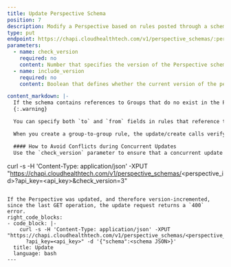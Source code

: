 ```yaml
---
title: Update Perspective Schema
position: 7
description: Modify a Perspective based on rules posted through a schema.
type: put
endpoint: https://chapi.cloudhealthtech.com/v1/perspective_schemas/:perspective-id
parameters:
  - name: check_version
    required: no
    content: Number that specifies the version of the Perspective schema that should be updated.
  - name: include_version
    required: no
    content: Boolean that defines whether the current version of the perspective is returned in the response.

content_markdown: |-
  If the schema contains references to Groups that do no exist in the Perspective, the PUT operation creates those Groups in the Perspective.
  {:.warning}

  You can specify both `to` and `from` fields in rules that reference target Groups. The `from` field is optional. When it is not present, the `Other (Assets Not Allocated)` group is considered to be the `from` Group.

  When you create a group-to-group rule, the update/create calls verify that the source group already has at least one rule higher in the rule that targets it.

  #### How to Avoid Conflicts during Concurrent Updates
  Use the `check_version` parameter to ensure that a concurrent update is not overwritten.
  ```
  curl -s -H 'Content-Type: application/json' -XPUT "https://chapi.cloudhealthtech.com/v1/perspective_schemas/<perspective_id>?api_key=<api_key>&check_version=3"
  ```

  If the Perspective was updated, and therefore version-incremented, since the last GET operation, the update request returns a `400` error.
right_code_blocks:
  - code_block: |-
      curl -s -H 'Content-Type: application/json' -XPUT "https://chapi.cloudhealthtech.com/v1/perspective_schemas/<perspective_id>
        ?api_key=<api_key>" -d '{"schema":<schema JSON>}'
    title: Update
    language: bash
---
```

